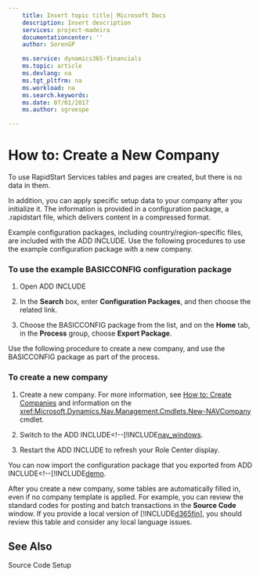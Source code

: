 ```yaml
---
    title: Insert topic title| Microsoft Docs
    description: Insert description
    services: project-madeira
    documentationcenter: ''
    author: SorenGP

    ms.service: dynamics365-financials
    ms.topic: article
    ms.devlang: na
    ms.tgt_pltfrm: na
    ms.workload: na
    ms.search.keywords:
    ms.date: 07/01/2017
    ms.author: sgroespe

---
```

# How to: Create a New Company
To use RapidStart Services tables and pages are created, but there is no data in them.  

 In addition, you can apply specific setup data to your company after you initialize it. The information is provided in a configuration package, a .rapidstart file, which delivers content in a compressed format.  

 Example configuration packages, including country/region-specific files, are included with the ADD INCLUDE<!--[!INCLUDE[demolong](../../includes/demolong_md.md)]-->. Use the following procedures to use the example configuration package with a new company.  

### To use the example BASICCONFIG configuration package  

1.  Open ADD INCLUDE<!--[!INCLUDE[demoname](../../includes/demoname_md.md)]-->  

2.  In the **Search** box, enter **Configuration Packages**, and then choose the related link.  

3.  Choose the BASICCONFIG package from the list, and on the **Home** tab, in the **Process** group, choose **Export Package**.  

 Use the following procedure to create a new company, and use the BASICCONFIG package as part of the process.  

### To create a new company  

1.  Create a new company. For more information, see [How to: Create Companies](../How%20to:%20Create%20Companies.md) and information on the <xref:Microsoft.Dynamics.Nav.Management.Cmdlets.New-NAVCompany> cmdlet.  

2.  Switch to the ADD INCLUDE<!--[!INCLUDE[nav_windows](../../includes/-$-s_company-how-to-select-a-company-$-.md).  

3.  Restart the ADD INCLUDE<!--[!INCLUDE[nav_windows](../../includes/nav_windows_md.md)]--> to refresh your Role Center display.  

 You can now import the configuration package that you exported from ADD INCLUDE<!--[!INCLUDE[demo](../../includes/how-to-configure-new-companies.md).  

 After you create a new company, some tables are automatically filled in, even if no company template is applied. For example, you can review the standard codes for posting and batch transactions in the **Source Code** window. If you provide a local version of [!INCLUDE[d365fin](../../includes/d365fin_md.md)], you should review this table and consider any local language issues.  

## See Also  
 Source Code Setup
